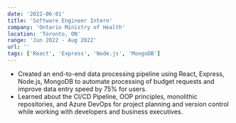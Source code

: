 ```yaml
---
date: '2022-06-01'
title: 'Software Engineer Intern'
company: 'Ontario Ministry of Health'
location: 'Toronto, ON'
range: 'Jun 2022 - Aug 2022'
url: ''
tags: ['React', 'Express', 'Node.js', 'MongoDB']
---
```



- Created an end-to-end data processing pipeline using React, Express, Node.js, MongoDB to automate processing of budget requests and improve data entry speed by 75% for users.
- Learned about the CI/CD Pipeline, OOP principles, monolithic repositories, and Azure DevOps for project planning and version control while working with developers and business executives.
